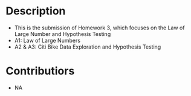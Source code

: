 # Description
- This is the submission of Homework 3, which focuses on the Law of Large Number and Hypothesis Testing
- A1: Law of Large Numbers
- A2 & A3: Citi Bike Data Exploration and Hypothesis Testing

# Contributiors
- NA
